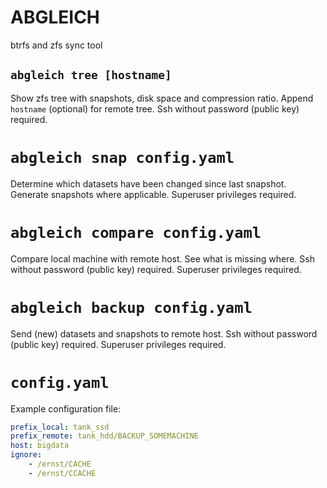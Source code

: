 # ABGLEICH

btrfs and zfs sync tool

## `abgleich tree [hostname]`

Show zfs tree with snapshots, disk space and compression ratio. Append `hostname` (optional) for remote tree. Ssh without password (public key) required.

# `abgleich snap config.yaml`

Determine which datasets have been changed since last snapshot. Generate snapshots where applicable. Superuser privileges required.

# `abgleich compare config.yaml`

Compare local machine with remote host. See what is missing where. Ssh without password (public key) required. Superuser privileges required.

# `abgleich backup config.yaml`

Send (new) datasets and snapshots to remote host. Ssh without password (public key) required. Superuser privileges required.

# `config.yaml`

Example configuration file:

```yaml
prefix_local: tank_ssd
prefix_remote: tank_hdd/BACKUP_SOMEMACHINE
host: bigdata
ignore:
    - /ernst/CACHE
    - /ernst/CCACHE
```
